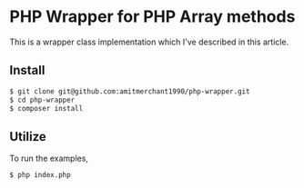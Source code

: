 PHP Wrapper for PHP Array methods
===

This is a wrapper class implementation which I've described in this article.

## Install

```bash
$ git clone git@github.com:amitmerchant1990/php-wrapper.git
$ cd php-wrapper
$ composer install
```

## Utilize

To run the examples,

```bash
$ php index.php
```